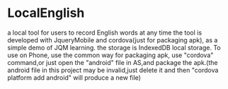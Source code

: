 # LocalEnglish
a local tool for users to record English words at any time
the tool is developed with JqueryMobile and cordova(just for packaging apk), as a simple demo of JQM learning.
the storage is IndexedDB local storage.
To use on Phone, use the common way for packaging apk, use "cordova" command,or just open the "android" file in AS,and package the apk.(the android file in this project may be invalid,just delete it and then "cordova platform add android" will produce a new file)

